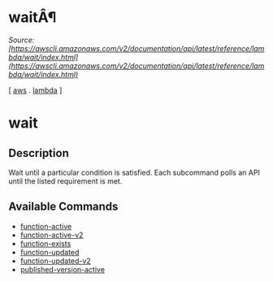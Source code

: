 # waitÂ¶

*Source: [https://awscli.amazonaws.com/v2/documentation/api/latest/reference/lambda/wait/index.html](https://awscli.amazonaws.com/v2/documentation/api/latest/reference/lambda/wait/index.html)*

[ [aws](https://awscli.amazonaws.com/v2/documentation/api/latest/reference/index.html#cli-aws) . [lambda](https://awscli.amazonaws.com/v2/documentation/api/latest/reference/lambda/index.html#cli-aws-lambda) ]

# wait

## Description

Wait until a particular condition is satisfied. Each subcommand polls an API until the listed requirement is met.

## Available Commands

- [function-active](https://awscli.amazonaws.com/v2/documentation/api/latest/reference/lambda/wait/function-active.html)
- [function-active-v2](https://awscli.amazonaws.com/v2/documentation/api/latest/reference/lambda/wait/function-active-v2.html)
- [function-exists](https://awscli.amazonaws.com/v2/documentation/api/latest/reference/lambda/wait/function-exists.html)
- [function-updated](https://awscli.amazonaws.com/v2/documentation/api/latest/reference/lambda/wait/function-updated.html)
- [function-updated-v2](https://awscli.amazonaws.com/v2/documentation/api/latest/reference/lambda/wait/function-updated-v2.html)
- [published-version-active](https://awscli.amazonaws.com/v2/documentation/api/latest/reference/lambda/wait/published-version-active.html)